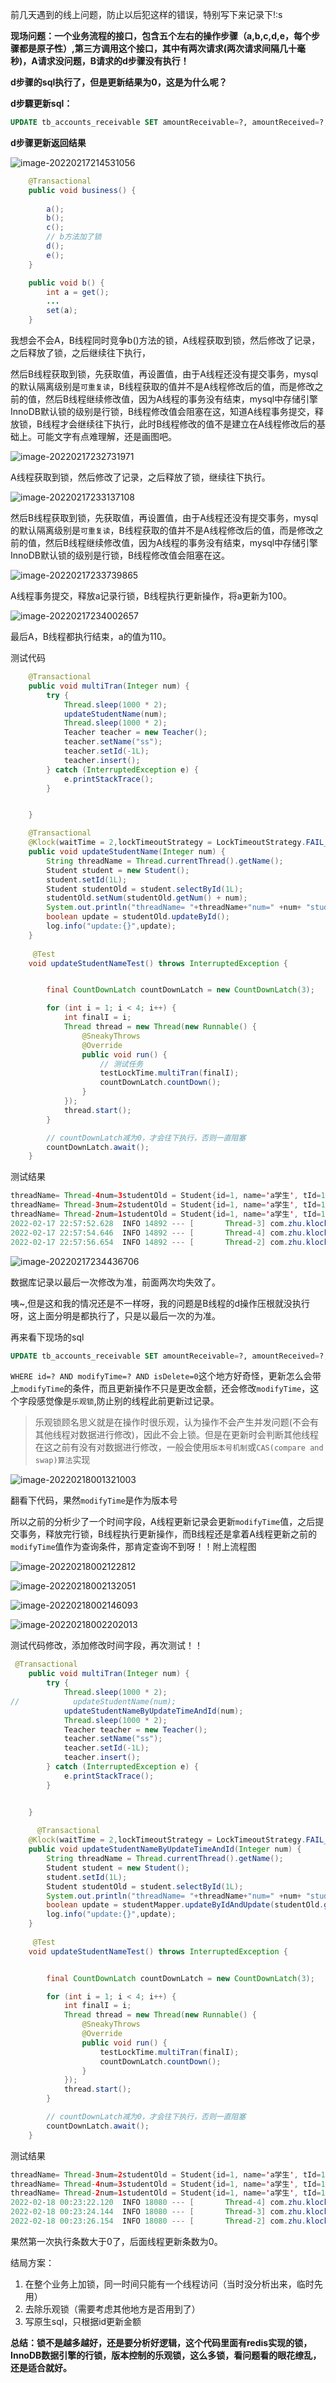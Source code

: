前几天遇到的线上问题，防止以后犯这样的错误，特别写下来记录下!:s


**现场问题：一个业务流程的接口，包含五个左右的操作步骤（a,b,c,d,e，每个步骤都是原子性）,第三方调用这个接口，其中有两次请求(两次请求间隔几十毫秒)，A请求没问题，B请求的d步骤没有执行！**

**d步骤的sql执行了，但是更新结果为0，这是为什么呢？**



**d步驟更新sql：**

```sql
UPDATE tb_accounts_receivable SET amountReceivable=?, amountReceived=?, beLongType=?, beLongId=?, isActive=?, creator=?, createTime=?, modifier=?, modifyTime=? WHERE id=? AND modifyTime=? AND isDelete=0
```

**d步骤更新返回结果**

![image-20220217214531056](https://gitee.com/zxqzhuzhu/imgs/raw/master/picGo/image-20220217214531056.png)

```java
    @Transactional
    public void business() {
        
        a();
        b();
        c();
        // b方法加了锁
        d();
        e();
    }

	public void b() {
        int a = get();
        ...
        set(a);
    }
```



我想会不会A，B线程同时竞争b()方法的锁，A线程获取到锁，然后修改了记录，之后释放了锁，之后继续往下执行，

然后B线程获取到锁，先获取值，再设置值，由于A线程还没有提交事务，mysql的默认隔离级别是`可重复读`，B线程获取的值并不是A线程修改后的值，而是修改之前的值，然后B线程继续修改值，因为A线程的事务没有结束，mysql中存储引擎InnoDB默认锁的级别是行锁，B线程修改值会阻塞在这，知道A线程事务提交，释放锁，B线程才会继续往下执行，此时B线程修改的值不是建立在A线程修改后的基础上。可能文字有点难理解，还是画图吧。



![image-20220217232731971](https://gitee.com/zxqzhuzhu/imgs/raw/master/picGo/image-20220217232731971.png)

A线程获取到锁，然后修改了记录，之后释放了锁，继续往下执行。

![image-20220217233137108](https://gitee.com/zxqzhuzhu/imgs/raw/master/picGo/image-20220217233137108.png)

然后B线程获取到锁，先获取值，再设置值，由于A线程还没有提交事务，mysql的默认隔离级别是`可重复读`，B线程获取的值并不是A线程修改后的值，而是修改之前的值，然后B线程继续修改值，因为A线程的事务没有结束，mysql中存储引擎InnoDB默认锁的级别是行锁，B线程修改值会阻塞在这。

![image-20220217233739865](https://gitee.com/zxqzhuzhu/imgs/raw/master/picGo/image-20220217233739865.png)

A线程事务提交，释放a记录行锁，B线程执行更新操作，将a更新为100。

![image-20220217234002657](https://gitee.com/zxqzhuzhu/imgs/raw/master/picGo/image-20220217234002657.png)

最后A，B线程都执行结束，a的值为110。



测试代码

```java
    @Transactional
    public void multiTran(Integer num) {
        try {
            Thread.sleep(1000 * 2);
            updateStudentName(num);
            Thread.sleep(1000 * 2);
            Teacher teacher = new Teacher();
            teacher.setName("ss");
            teacher.setId(-1L);
            teacher.insert();
        } catch (InterruptedException e) {
            e.printStackTrace();
        }


    }

 	@Transactional
    @Klock(waitTime = 2,lockTimeoutStrategy = LockTimeoutStrategy.FAIL_FAST)
    public void updateStudentName(Integer num) {
        String threadName = Thread.currentThread().getName();
        Student student = new Student();
        student.setId(1L);
        Student studentOld = student.selectById(1L);
        studentOld.setNum(studentOld.getNum() + num);
        System.out.println("threadName= "+threadName+"num=" +num+ "studentOld = " + studentOld);
        boolean update = studentOld.updateById();
        log.info("update:{}",update);
    }
    
     @Test
    void updateStudentNameTest() throws InterruptedException {


        final CountDownLatch countDownLatch = new CountDownLatch(3);

        for (int i = 1; i < 4; i++) {
            int finalI = i;
            Thread thread = new Thread(new Runnable() {
                @SneakyThrows
                @Override
                public void run() {
                    // 测试任务
                    testLockTime.multiTran(finalI);
                    countDownLatch.countDown();
                }
            });
            thread.start();
        }

        // countDownLatch减为0，才会往下执行，否则一直阻塞
        countDownLatch.await();
    }
```

测试结果

```java
threadName= Thread-4num=3studentOld = Student{id=1, name='a学生', tId=1, num=3}
threadName= Thread-3num=2studentOld = Student{id=1, name='a学生', tId=1, num=2}
threadName= Thread-2num=1studentOld = Student{id=1, name='a学生', tId=1, num=1}
2022-02-17 22:57:52.628  INFO 14892 --- [       Thread-3] com.zhu.klock_test.service.TestLockTime  : update:true
2022-02-17 22:57:54.646  INFO 14892 --- [       Thread-4] com.zhu.klock_test.service.TestLockTime  : update:true
2022-02-17 22:57:56.654  INFO 14892 --- [       Thread-2] com.zhu.klock_test.service.TestLockTime  : update:true
```

![image-20220217234436706](https://gitee.com/zxqzhuzhu/imgs/raw/master/picGo/image-20220217234436706.png)

数据库记录以最后一次修改为准，前面两次均失效了。



咦~,但是这和我的情况还是不一样呀，我的问题是B线程的d操作压根就没执行呀，这上面分明是都执行了，只是以最后一次的为准。

再来看下现场的sql

```sql
UPDATE tb_accounts_receivable SET amountReceivable=?, amountReceived=?, beLongType=?, beLongId=?, isActive=?, creator=?, createTime=?, modifier=?, modifyTime=? WHERE id=? AND modifyTime=? AND isDelete=0
```

`WHERE id=? AND modifyTime=? AND isDelete=0`这个地方好奇怪，更新怎么会带上`modifyTime`的条件，而且更新操作不只是更改金额，还会修改`modifyTime`，这个字段感觉像是`乐观锁`,防止别的线程此前更新过记录。

> 乐观锁顾名思义就是在操作时很乐观，认为操作不会产生并发问题(不会有其他线程对数据进行修改)，因此不会上锁。但是在更新时会判断其他线程在这之前有没有对数据进行修改，一般会使用`版本号机制`或`CAS(compare and swap)算法`实现

![image-20220218001321003](https://gitee.com/zxqzhuzhu/imgs/raw/master/picGo/image-20220218001321003.png)

翻看下代码，果然`modifyTime`是作为版本号



所以之前的分析少了一个时间字段，A线程更新记录会更新`modifyTime`值，之后提交事务，释放完行锁，B线程执行更新操作，而B线程还是拿着A线程更新之前的`modifyTime`值作为查询条件，那肯定查询不到呀！！附上流程图

![image-20220218002122812](https://gitee.com/zxqzhuzhu/imgs/raw/master/picGo/image-20220218002122812.png)

![image-20220218002132051](https://gitee.com/zxqzhuzhu/imgs/raw/master/picGo/image-20220218002132051.png)

![image-20220218002146093](https://gitee.com/zxqzhuzhu/imgs/raw/master/picGo/image-20220218002146093.png)

![image-20220218002202013](https://gitee.com/zxqzhuzhu/imgs/raw/master/picGo/image-20220218002202013.png)

测试代码修改，添加修改时间字段，再次测试！！

```java
 @Transactional
    public void multiTran(Integer num) {
        try {
            Thread.sleep(1000 * 2);
//            updateStudentName(num);
            updateStudentNameByUpdateTimeAndId(num);
            Thread.sleep(1000 * 2);
            Teacher teacher = new Teacher();
            teacher.setName("ss");
            teacher.setId(-1L);
            teacher.insert();
        } catch (InterruptedException e) {
            e.printStackTrace();
        }


    }
    
      @Transactional
    @Klock(waitTime = 2,lockTimeoutStrategy = LockTimeoutStrategy.FAIL_FAST)
    public void updateStudentNameByUpdateTimeAndId(Integer num) {
        String threadName = Thread.currentThread().getName();
        Student student = new Student();
        student.setId(1L);
        Student studentOld = student.selectById(1L);
        System.out.println("threadName= "+threadName+"num=" +num+ "studentOld = " + studentOld);
        boolean update = studentMapper.updateByIdAndUpdate(studentOld.getId(),studentOld.getNum() + num,studentOld.getUpdateTime());
        log.info("update:{}",update);
    }
    
     @Test
    void updateStudentNameTest() throws InterruptedException {


        final CountDownLatch countDownLatch = new CountDownLatch(3);

        for (int i = 1; i < 4; i++) {
            int finalI = i;
            Thread thread = new Thread(new Runnable() {
                @SneakyThrows
                @Override
                public void run() {
                    testLockTime.multiTran(finalI);
                    countDownLatch.countDown();
                }
            });
            thread.start();
        }

        // countDownLatch减为0，才会往下执行，否则一直阻塞
        countDownLatch.await();
    }
```

测试结果

```java
threadName= Thread-3num=2studentOld = Student{id=1, name='a学生', tId=1, num=0, updateTime=Fri Feb 18 00:01:39 CST 2022}
threadName= Thread-4num=3studentOld = Student{id=1, name='a学生', tId=1, num=0, updateTime=Fri Feb 18 00:01:39 CST 2022}
threadName= Thread-2num=1studentOld = Student{id=1, name='a学生', tId=1, num=0, updateTime=Fri Feb 18 00:01:39 CST 2022}
2022-02-18 00:23:22.120  INFO 18080 --- [       Thread-4] com.zhu.klock_test.service.TestLockTime  : update:true
2022-02-18 00:23:24.144  INFO 18080 --- [       Thread-3] com.zhu.klock_test.service.TestLockTime  : update:false
2022-02-18 00:23:26.154  INFO 18080 --- [       Thread-2] com.zhu.klock_test.service.TestLockTime  : update:false

```

果然第一次执行条数大于0了，后面线程更新条数为0。



结局方案：

1. 在整个业务上加锁，同一时间只能有一个线程访问（当时没分析出来，临时先用）
2. 去除乐观锁（需要考虑其他地方是否用到了）
3. 写原生sql，只根据id更新金额



**总结：锁不是越多越好，还是要分析好逻辑，这个代码里面有redis实现的锁，InnoDB数据引擎的行锁，版本控制的乐观锁，这么多锁，看问题看的眼花缭乱，还是适合就好。**